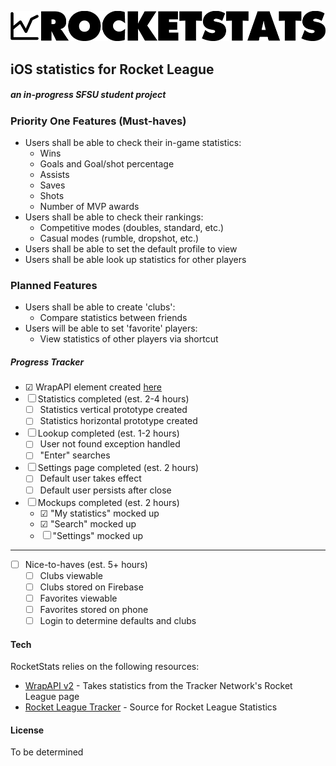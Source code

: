 ![RocketStats](https://github.com/spangeometry/rocketstats/raw/master/logo.png)
## iOS statistics for Rocket League

##### an in-progress SFSU student project

### Priority One Features (Must-haves)
- Users shall be able to check their in-game statistics:
    - Wins
    - Goals and Goal/shot percentage
    - Assists
    - Saves
    - Shots
    - Number of MVP awards
- Users shall be able to check their rankings:
    - Competitive modes (doubles, standard, etc.)
    - Casual modes (rumble, dropshot, etc.)
- Users shall be able to set the default profile to view
- Users shall be able look up statistics for other players 
  
### Planned Features
- Users shall be able to create 'clubs':
    - Compare statistics between friends
- Users will be able to set 'favorite' players:
    - View statistics of other players via shortcut

##### Progress Tracker
- ☑ WrapAPI element created [here](https://wrapapi.com/api/serioussamix/rocketleague/statistics/0.0.1)
- ☐ Statistics completed (est. 2-4 hours)
    - ☐ Statistics vertical prototype created
    - ☐ Statistics horizontal prototype created
- ☐ Lookup completed (est. 1-2 hours)
    - ☐ User not found exception handled
    - ☐ "Enter" searches
- ☐ Settings page completed (est. 2 hours)
    - ☐ Default user takes effect
    - ☐ Default user persists after close
- ☐ Mockups completed (est. 2 hours)
    - ☑ "My statistics" mocked up
    - ☑ "Search" mocked up
    - ☐ "Settings" mocked up
---
- ☐ Nice-to-haves (est. 5+ hours)
    - ☐ Clubs viewable
    - ☐ Clubs stored on Firebase
    - ☐ Favorites viewable
    - ☐ Favorites stored on phone
    - ☐ Login to determine defaults and clubs

#### Tech

RocketStats relies on the following resources:

* [WrapAPI v2](https://wrapapi.com) - Takes statistics from the Tracker Network's Rocket League page
* [Rocket League Tracker](https://rocketleague.tracker.network/) - Source for Rocket League Statistics

#### License
To be determined
